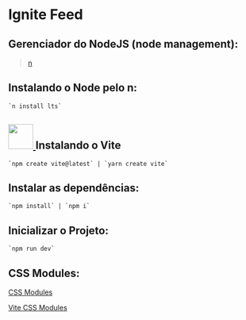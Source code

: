 # Ignite Feed

## Gerenciador do NodeJS (node management):

> [n](https://github.com/tj/n)

## Instalando o Node pelo n:

    `n install lts`

## [ <img src="https://vitejs.dev/logo.svg" style="width: 50px;"> ](https://vitejs.dev/guide/#scaffolding-your-first-vite-project) Instalando o Vite

    `npm create vite@latest` | `yarn create vite`

## Instalar as dependências:

    `npm install` | `npm i`

## Inicializar o Projeto:

    `npm run dev`

## CSS Modules:

[CSS Modules](https://github.com/css-modules/css-modules)

[Vite CSS Modules](https://vitejs.dev/guide/features.html#css-modules)

